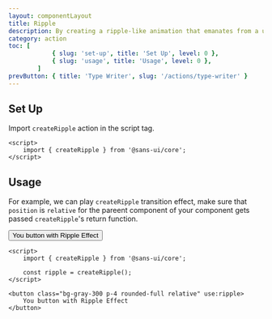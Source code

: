 ```yaml
---
layout: componentLayout
title: Ripple
description: By creating a ripple-like animation that emanates from a user's interaction
category: action
toc: [
			{ slug: 'set-up', title: 'Set Up', level: 0 },
			{ slug: 'usage', title: 'Usage', level: 0 },
		]
prevButton: { title: 'Type Writer', slug: '/actions/type-writer' }
---
```


<script>
	import { createRipple } from '$lib';
	import PropertyTable from "../../../mdsvex/components/PropertyTable.svelte"
	import * as Component from "../../../mdsvex/+layout.svelte"
	import CodeBlockWrapper from "../../../mdsvex/components/CodeBlockWrapper.md"

  const ripple = createRipple();
</script>

## Set Up

Import `createRipple` action in the script tag.

<CodeBlockWrapper>

```svelte
<script>
	import { createRipple } from '@sans-ui/core';
</script>
```

</CodeBlockWrapper>

## Usage

For example, we can play `createRipple` transition effect, make sure that `position` is `relative` for the pareent component of your component gets passed `createRipple`'s return function.

<button class="bg-gray-300 p-4 rounded-full relative" use:ripple>You button with Ripple Effect</button>

<CodeBlockWrapper>

```svelte
<script>
	import { createRipple } from '@sans-ui/core';

	const ripple = createRipple();
</script>

<button class="bg-gray-300 p-4 rounded-full relative" use:ripple>
	You button with Ripple Effect
</button>
```

</CodeBlockWrapper>
